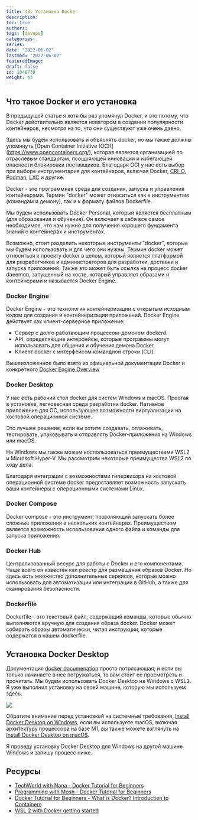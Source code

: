 ```yaml
---
title: 43. Установка Docker
description: 
toc: true
authors:
tags: [devops]
categories:
series: 
date: "2022-06-02"
lastmod: "2022-06-02"
featuredImage:
draft: false
id: 1048739
weight: 43
---
```

## Что такое Docker и его установка

В предыдущей статье я хотя бы раз упомянул Docker, и это потому, что Docker действительно является новатором в создании популярности контейнеров, несмотря на то, что они существуют уже очень давно.

Здесь мы будем использовать и объяснять docker, но мы также должны упомянуть [Open Container Initiative (OCI)] (<https://www.opencontainers.org/>), которая является организацией по отраслевым стандартам, поощряющей инновации и избегающей опасности блокировки поставщиков. Благодаря OCI у нас есть выбор при выборе инструментария для контейнеров, включая Docker, [CRI-O](https://cri-o.io/), [Podman](http://podman.io/), [LXC](https://linuxcontainers.org/) и другие.

Docker - это программная среда для создания, запуска и управления контейнерами. Термин "docker" может относиться как к инструментам (командам и демону), так и к формату файлов Dockerfile.

Мы будем использовать Docker Personal, который является бесплатным (для образования и обучения). Он включает в себя все самое необходимое, что нам нужно для получения хорошего фундамента знаний о контейнерах и инструментах.

Возможно, стоит разделить некоторые инструменты "docker", которые мы будем использовать и для чего они нужны. Термин docker может относиться к проекту docker в целом, который является платформой для разработчиков и администраторов для разработки, доставки и запуска приложений. Также это может быть ссылка на процесс docker daeemon, запущенный на хосте, который управляет образами и контейнерами и называется Docker Engine.

### Docker Engine

Docker Engine - это технология контейнеризации с открытым исходным кодом для создания и контейнеризации приложений. Docker Engine действует как клиент-серверное приложение:

- Сервер с долго работающим процессом-демоном dockerd.
- API, определяющие интерфейсы, которые программы могут использовать для общения и обучения демона Docker.
- Клиент docker с интерфейсом командной строки (CLI).

Вышеизложенное было взято из официальной документации Docker и конкретного [Docker Engine Overview](https://docs.docker.com/engine/)

### Docker Desktop

У нас есть рабочий стол docker для систем Windows и macOS. Простая в установке, легковесная среда разработки docker. Нативное приложение для ОС, использующее возможности виртуализации на хостовой операционной системе.

Это лучшее решение, если вы хотите создавать, отлаживать, тестировать, упаковывать и отправлять Docker-приложения на Windows или macOS.

На Windows мы также можем воспользоваться преимуществами WSL2 и Microsoft Hyper-V. Мы рассмотрим некоторые преимущества WSL2 по ходу дела.

Благодаря интеграции с возможностями гипервизора на хостовой операционной системе docker предоставляет возможность запускать ваши контейнеры с операционными системами Linux.

### Docker Compose

Docker compose - это инструмент, позволяющий запускать более сложные приложения в нескольких контейнерах. Преимуществом является возможность использования одного файла и команды для запуска приложения.

### Docker Hub

Централизованный ресурс для работы с Docker и его компонентами. Чаще всего он известен как реестр для размещения образов Docker. Но здесь есть множество дополнительных сервисов, которые можно использовать для автоматизации или интеграции в GitHub, а также для сканирования безопасности.

### Dockerfile

Dockerfile - это текстовый файл, содержащий команды, которые обычно выполняются вручную для создания образа docker. Docker может собирать образы автоматически, читая инструкции, которые содержатся в нашем dockerfile.

## Установка Docker Desktop

Документация [docker documenation](https://docs.docker.com/engine/install/) просто потрясающая, и если вы только начинаете в нее погружаться, то вам стоит ее просмотреть и прочитать. Мы будем использовать Docker Desktop на Windows с WSL2. Я уже выполнил установку на своей машине, которую мы используем здесь.

![](../images/Day43_Containers1.ru.png?v1)

Обратите внимание перед установкой на системные требования, [Install Docker Desktop on Windows](https://docs.docker.com/desktop/windows/install/), если вы используете macOS, включая архитектуру процессора на базе M1, вы также можете взглянуть на [Install Docker Desktop on macOS](https://docs.docker.com/desktop/mac/install/).

Я проведу установку Docker Desktop для Windows на другой машине Windows и запишу процесс ниже.  

## Ресурсы

- [TechWorld with Nana - Docker Tutorial for Beginners](https://www.youtube.com/watch?v=3c-iBn73dDE)
- [Programming with Mosh - Docker Tutorial for Beginners](https://www.youtube.com/watch?v=pTFZFxd4hOI)
- [Docker Tutorial for Beginners - What is Docker? Introduction to Containers](https://www.youtube.com/watch?v=17Bl31rlnRM&list=WL&index=128&t=61s)
- [WSL 2 with Docker getting started](https://www.youtube.com/watch?v=5RQbdMn04Oc)
